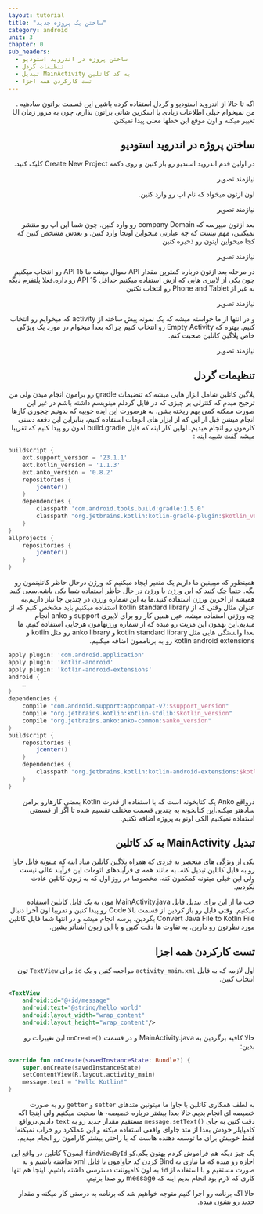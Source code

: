 ```yaml
---
layout: tutorial
title: "ساختن یک پروژه جدید"
category: android
unit: 3
chapter: 0
sub_headers: 
  - ساختن پروژه در اندروید استودیو
  - تنظیمات گردل
  - تبدیل MainActivity به کد کاتلین
  - تست کارکردن همه اجزا
---
```



<div dir="rtl" markdown="1">



اگه تا حالا از اندروید استودیو و گردل استفاده کرده باشین این قسمت براتون ساده­یه . من نمیخوام خیلی اطلاعات زیادی یا اسکرین شاتی براتون بذارم، چون به مرور زمان UI تغییر میکنه و اون موقع این خط­ها معنی پیدا نمیکنن.


<div dir="rtl" markdown="1" id="ساختن-پروژه-در-اندروید-استودیو" >

## ساختن پروژه در اندروید استودیو

</div>

در اولین قدم اندروید استدیو رو باز کنین و روی دکمه Create New Project کلیک کنید.

نیازمند تصویر

اون ازتون میخواد که نام اپ رو وارد کنین.

نیازمند تصویر

بعد ازتون میپرسه که company Domain رو وارد کنین. چون شما این اپ رو منتشر نمیکنین، مهم نیست که چه عبارتی میخواین اونجا وارد کنین. و بعدش مشخص کنین که کجا میخواین اپتون رو ذخیره کنین

نیازمند تصویر

در مرحله بعد ازتون درباره کمترین مقدار API سوال میشه.ما API 15 رو انتخاب میکنیم چون یکی از لایبری هایی که ازش استفاده میکنیم حداقل API 15  رو داره.فعلا پلتفرم دیگه به غیر از Phone and Tablet رو انتخاب نکنین

نیازمند تصویر

و در انتها از ما خواسته میشه که یک نمونه پیش ساخته از activity که میخوایم رو انتخاب کنیم. بهتره که Empty Activity رو انتخاب کنیم چراکه بعدا  میخوام در مورد یک ویژگی خاص پلاگین کاتلین صحبت کنم.

نیازمند تصویر



<div dir="rtl" markdown="1" id="تنظیمات-گردل" >

## تنظیمات گردل

</div>

پلاگین کاتلین شامل ابزار هایی میشه که تنضیمات gradle رو برامون انجام میدن ولی من ترجیح میدم که کنترلی بر چیزی که در فایل گردلم مینویسم داشته باشم در غیر این صورت ممکنه کمی بهم ریخته بشن. به هرصورت این ایده خوبیه که بدونیم چجوری کارها انجام میشن قبل از این که از ابزار های اتومات استفاده کنیم، بنابراین این دفعه دستی کارمون رو انجام میدیم.
اولین کار اینه که فایل build.gradle امون رو پیدا کنیم که تقریبا میشه گفت شبیه اینه :

</div>

```groovy
buildscript {
    ext.support_version = '23.1.1'
    ext.kotlin_version = '1.1.3'
    ext.anko_version = '0.8.2'
    repositories {
        jcenter()
    }
    dependencies {
        classpath 'com.android.tools.build:gradle:1.5.0'
        classpath "org.jetbrains.kotlin:kotlin-gradle-plugin:$kotlin_version"
    }
}
allprojects {
    repositories {
        jcenter()
    }
}
```

<div dir="rtl" markdown="1">

همینطور که میبینین ما داریم یک متغیر ایجاد میکنیم که ورژن درحال حاظر کاتلینمون رو بگه. حتما چک کنید که این ورژن با ورژن در حال حاظر استفاده شما یکی باشه.سعی کنید همیشه از اخرین ورژن استفاده کنید.ما به این شماره ورژن در چندین جا نیاز داریم.به عنوان مثال وقتی که از kotlin standard library استفاده میکنیم باید مشخص کنیم که از چه ورژنی استفاده میشه.
عین همین کار رو برای لایبری support و anko انجام میدیم.این بهمون این مزیت رو میده که از شماره ورژن­هامون هرجایی استفاده کنیم.
ما بعدا وابستگی هایی مثل kotlin standard library و anko library رو مثل kotlin و kotlin android extensions رو به برناممون اضافه میکنیم.

</div>

```groovy
apply plugin: 'com.android.application'
apply plugin: 'kotlin-android'
apply plugin: 'kotlin-android-extensions'
android {
    …
}
dependencies {
    compile "com.android.support:appcompat-v7:$support_version"
    compile "org.jetbrains.kotlin:kotlin-stdlib:$kotlin_version"
    compile "org.jetbrains.anko:anko-common:$anko_version"
}
buildscript {
    repositories {
        jcenter()
    }
    dependencies {
        classpath "org.jetbrains.kotlin:kotlin-android-extensions:$kotlin_version"
    }
}
```

<div dir="rtl" markdown="1">

درواقع Anko یک کتابخونه است که با استفاده از قدرت Kotlin بعضی کارهارو برامن ساده­تر میکنه.این کتابخونه به چندین قسمت مختلف تقسیم شده تا اگر از قسمتی استفاده نمیکنیم الکی اونو به پروژه اضافه نکنیم.


<div dir="rtl" markdown="1" id="تبدیل-MainActivity-به-کد-کاتلین" >

## تبدیل MainActivity به کد کاتلین

</div>

یکی از ویژگی های منحصر به فردی که همراه پلاگین کاتلین میاد اینه که میتونه فایل جاوا رو به فایل کاتلین تبدیل کنه. به مانند همه ی فرآیندهای اتومات این فرآیند عالی نیست ولی این خیلی میتونه کمکمون کنه، مخصوصا در روز اول که به زبون کاتلین عادت نکردیم.

خب ما از این برای تبدیل فایل MainActivity.java مون به یک فایل کاتلین استفاده میکنیم. وقتی فایل رو باز کردین از قسمت بالا Code رو پیدا کنین و تقریبا اون آخرا دنبال Convert Java File to Kotlin File بگردین. پرسه انجام میشه و در انتها شما فایل کاتلین مورد نظرتون رو دارین. به تفاوت ها دقت کنین و با این زبون آشناتر بشین.


<div dir="rtl" markdown="1" id="تست-کارکردن-همه-اجزا" >

## تست کارکردن همه اجزا

</div>

اول لازمه که به فایل `activity_main.xml` مراجعه کنین و یک `id` برای `TextView` تون انتخاب کنین.

</div>

```xml
<TextView
    android:id="@+id/message"
    android:text="@string/hello_world"
    android:layout_width="wrap_content"
    android:layout_height="wrap_content"/>
```
<div dir="rtl" markdown="1">

حالا کافیه برگردین به MainActivity.java و در قسمت `()onCreate` این تغییرات رو بدین:

</div>

```kotlin
override fun onCreate(savedInstanceState: Bundle?) {
    super.onCreate(savedInstanceState)
    setContentView(R.layout.activity_main)
    message.text = "Hello Kotlin!"
}
```

<div dir="rtl" markdown="1">

به لطف همکاری کاتلین با جاوا ما میتونین متدهای `setter` و `getter` رو به صورت خصیصه ای انجام بدیم.حالا بعدا بیشتر درباره خصیصه¬ها صحبت میکنیم ولی اینجا اگه دقت کنین به جای `()message.setText` مستقیم مقدار جدید رو به `text` دادیم.درواقع کامپایلر خودش بعدا از متد جاوای واقعی استفاده میکنه و این عملکرد رو خراب نمیکنه! فقط خوبیش برای ما توسعه دهنده هاست که با راحتی بیشتر کارامون رو انجام میدیم.

یک چیز دیگه هم فراموش کردم بهتون بگم.کو `findViewById` ایمون؟ کاتلین در واقع این اجازه رو میده که ما نیازی به Bind کردن کد جاوامون با فایل xml نداشته باشیم و به صورت مستقیم و با استفاده از `id` به اون کامپوننت دسترسی داشته باشیم. اینجا هم تنها کاری که لازم بود انجام بدیم اینه که message رو صدا بزنیم.

حالا اگه برنامه رو اجرا کنیم متوجه خواهیم شد که برنامه به درستی کار میکنه و مقدار جدید رو نشون میده.

</div>


